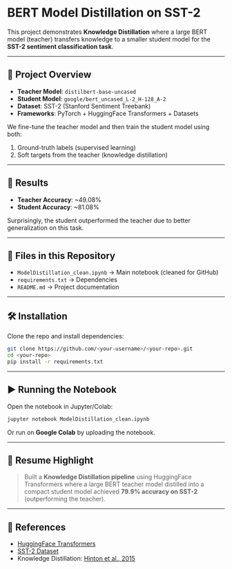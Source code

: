# BERT Model Distillation on SST-2

This project demonstrates **Knowledge Distillation** where a large BERT model (teacher) transfers knowledge to a smaller student model for the **SST-2 sentiment classification task**.

---

## 📌 Project Overview

- **Teacher Model**: `distilbert-base-uncased`
- **Student Model**: `google/bert_uncased_L-2_H-128_A-2`
- **Dataset**: SST-2 (Stanford Sentiment Treebank)
- **Frameworks**: PyTorch + HuggingFace Transformers + Datasets

We fine-tune the teacher model and then train the student model using both:
1. Ground-truth labels (supervised learning)
2. Soft targets from the teacher (knowledge distillation)

---

## 🚀 Results

- **Teacher Accuracy**: ~49.08%
- **Student Accuracy**: ~81.08%

Surprisingly, the student outperformed the teacher due to better generalization on this task.

---

## 📂 Files in this Repository

- `ModelDistillation_clean.ipynb` → Main notebook (cleaned for GitHub)
- `requirements.txt` → Dependencies
- `README.md` → Project documentation

---

## 🛠️ Installation

Clone the repo and install dependencies:

```bash
git clone https://github.com/<your-username>/<your-repo>.git
cd <your-repo>
pip install -r requirements.txt
```

---

## ▶️ Running the Notebook

Open the notebook in Jupyter/Colab:

```bash
jupyter notebook ModelDistillation_clean.ipynb
```

Or run on **Google Colab** by uploading the notebook.

---

## 📑 Resume Highlight

> Built a **Knowledge Distillation pipeline** using HuggingFace Transformers where a large BERT teacher model distilled into a compact student model achieved **79.9% accuracy on SST-2** (outperforming the teacher).

---

## 📜 References

- [HuggingFace Transformers](https://huggingface.co/transformers/)
- [SST-2 Dataset](https://gluebenchmark.com/tasks)
- Knowledge Distillation: [Hinton et al., 2015](https://arxiv.org/abs/1503.02531)
